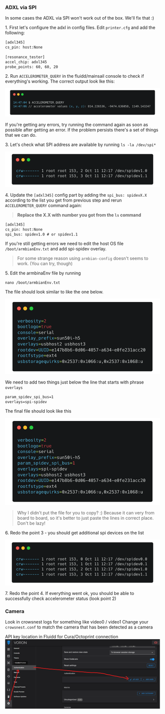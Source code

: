 ### ADXL via SPI

In some cases the ADXL via SPI won't work out of the box. We'll fix that :)


1\. First let's configure the adxl in config files. Edit `printer.cfg` and add the following:

```
[adxl345]
cs_pin: host:None

[resonance_tester]
accel_chip: adxl345
probe_points: 60, 60, 20
```

2\. Run `ACCELEROMETER_QUERY` in the fluidd/mainsail console to check if everything's working. The correct output look lke this:

![](images/installation/query-acc.png)

If you're getting any errors, try running the command again as soon as possible after getting an error.
If the problem persists there's a set of things that we can do.

3\. Let's check what SPI address are available by running `ls -la /dev/spi*`

![alt text](images/extras/ls-incorrect.png)

4\. Update the `[adxl345]` config part by adding the `spi_bus: spidevX.X` according to the list you get from previous step and rerun `ACCELEROMETER_QUERY` command again:
> **Replace the X.X with number you got from the `ls` command**
```
[adxl345]
cs_pin: host:None
spi_bus: spidev1.0 # or spidev1.1
```

If you're still getting errors we need to edit the host OS file `/boot/armbianEnv.txt` and add spi-spidev overlay.
>For some strange reason using `armbian-config` doesn't seems to work. (You can try, though)

5\. Edit the armbinaEnv file by running

```
nano /boot/armbianEnv.txt
```

The file should look similar to like the one below.

![armbianEnv-incorrect.png](images/extras/armbianEnv-incorrect.png)

We need to add two things just below the line that starts with phrase `overlays`

```
param_spidev_spi_bus=1
overlays=spi-spidev
```

The final file should look like this

![armbianEnv-correct.png](images/extras/armbianEnv-correct.png)
> Why I didn't put the file for you to copy? :) Because it can very from board to board, so it's better to just paste the lines in correct place. Don't be lazy!

6\. Redo the point 3 - you should get additional spi devices on the list

![alt text](images/extras/ls-correct.png)

7\. Redo the point 4. If everything went ok, you should be able to successfully check accelerometer status (look point 2)

### Camera
Look in crowsnest logs for something like video0 / video1
Change your `crowsnest.conf` to match the camera that has been detected as a camera

API key location in Fluidd for Cura/Octoprint connection
![alt text](images/installation/api-key.png?raw=true)
